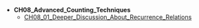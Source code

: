 * **CH08_Advanced_Counting_Techniques**
    * [CH08_01_Deeper_Discussion_About_Recurrence_Relations](math/Discrete_Mathematics_Explained_in_Detail-master/CH08_Advanced_Counting_Techniques/CH08_01_Deeper_Discussion_About_Recurrence_Relations.md)